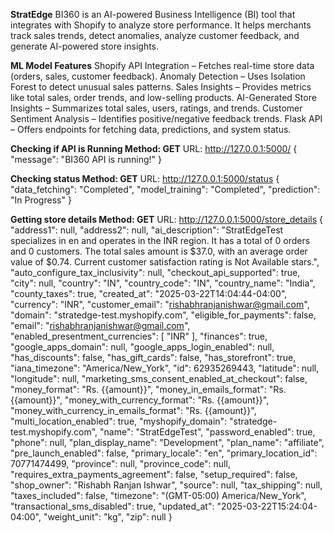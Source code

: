**StratEdge** 
BI360 is an AI-powered Business Intelligence (BI) tool that integrates with Shopify to analyze store performance. It helps merchants track sales trends, detect anomalies, analyze customer feedback, and generate AI-powered store insights.


**ML Model Features**
 Shopify API Integration – Fetches real-time store data (orders, sales, customer feedback).
 Anomaly Detection – Uses Isolation Forest to detect unusual sales patterns.
 Sales Insights – Provides metrics like total sales, order trends, and low-selling products.
 AI-Generated Store Insights – Summarizes total sales, users, ratings, and trends.
 Customer Sentiment Analysis – Identifies positive/negative feedback trends.
 Flask API – Offers endpoints for fetching data, predictions, and system status.

**Checking if API is Running
Method: GET**
URL: http://127.0.0.1:5000/
{
    "message": "BI360 API is running!"
}

**Checking status
Method: GET**
URL: http://127.0.0.1:5000/status
{
  "data_fetching": "Completed",
  "model_training": "Completed",
  "prediction": "In Progress"
}

**Getting store details
Method: GET**
URL: http://127.0.0.1:5000/store_details
{
  "address1": null,
  "address2": null,
  "ai_description": "StratEdgeTest specializes in en and operates in the INR region. It has a total of 0 orders and 0 customers. The total sales amount is $37.0, with an average order value of $0.74. Current customer satisfaction rating is Not Available stars.",
  "auto_configure_tax_inclusivity": null,
  "checkout_api_supported": true,
  "city": null,
  "country": "IN",
  "country_code": "IN",
  "country_name": "India",
  "county_taxes": true,
  "created_at": "2025-03-22T14:04:44-04:00",
  "currency": "INR",
  "customer_email": "rishabhranjanishwar@gmail.com",
  "domain": "stratedge-test.myshopify.com",
  "eligible_for_payments": false,
  "email": "rishabhranjanishwar@gmail.com",
  "enabled_presentment_currencies": [
    "INR"
  ],
  "finances": true,
  "google_apps_domain": null,
  "google_apps_login_enabled": null,
  "has_discounts": false,
  "has_gift_cards": false,
  "has_storefront": true,
  "iana_timezone": "America/New_York",
  "id": 62935269443,
  "latitude": null,
  "longitude": null,
  "marketing_sms_consent_enabled_at_checkout": false,
  "money_format": "Rs. {{amount}}",
  "money_in_emails_format": "Rs. {{amount}}",
  "money_with_currency_format": "Rs. {{amount}}",
  "money_with_currency_in_emails_format": "Rs. {{amount}}",
  "multi_location_enabled": true,
  "myshopify_domain": "stratedge-test.myshopify.com",
  "name": "StratEdgeTest",
  "password_enabled": true,
  "phone": null,
  "plan_display_name": "Development",
  "plan_name": "affiliate",
  "pre_launch_enabled": false,
  "primary_locale": "en",
  "primary_location_id": 70771474499,
  "province": null,
  "province_code": null,
  "requires_extra_payments_agreement": false,
  "setup_required": false,
  "shop_owner": "Rishabh Ranjan Ishwar",
  "source": null,
  "tax_shipping": null,
  "taxes_included": false,
  "timezone": "(GMT-05:00) America/New_York",
  "transactional_sms_disabled": true,
  "updated_at": "2025-03-22T15:24:04-04:00",
  "weight_unit": "kg",
  "zip": null
}



